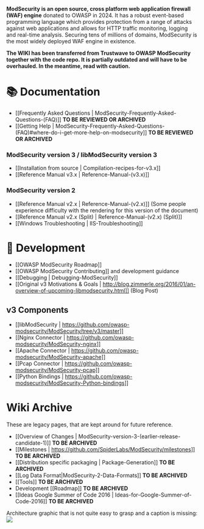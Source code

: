 **ModSecurity is an open source, cross platform web application firewall (WAF) engine** donated to OWASP in 2024. It has a robust event-based programming language which provides protection from a range of attacks against web applications and allows for HTTP traffic monitoring, logging and real-time analysis. Securing tens of millions of domains, ModSecurity is the most widely deployed WAF engine in existence. 

**The WIKI has been transferred from Trustwave to OWASP ModSecurity together with the code repo. It is partially outdated and will have to be overhauled. In the meantime, read with caution.**


# 📚 Documentation

* [[Frequently Asked Questions  | ModSecurity-Frequently-Asked-Questions-(FAQ)]] **TO BE REVIEWED OR ARCHIVED**
* [[Getting Help | ModSecurity-Frequently-Asked-Questions-(FAQ)#where-do-i-get-more-help-on-modsecurity]]  **TO BE REVIEWED OR ARCHIVED**

###  ModSecurity version 3 / libModSecurity version 3
   - [[Installation from source | Compilation-recipes-for-v3.x]]
   - [[Reference Manual v3.x | Reference-Manual-(v3.x)]]

### ModSecurity version 2
   - [[Reference Manual v2.x | Reference-Manual-(v2.x)]] (Some people experience difficulty with the rendering for this version of the document)
   - [[Reference Manual v2.x (Split) | Reference-Manual-(v2.x) (Split)]]
   - [[Windows Troubleshooting | IIS-Troubleshooting]]

# 🚢 Development

* [[OWASP ModSecurity Roadmap]]
* [[OWASP ModSecurity Contributing]] and development guidance
* [[Debugging | Debugging-ModSecurity]] 
* [[Original v3 Motivations & Goals | http://blog.zimmerle.org/2016/01/an-overview-of-upcoming-libmodsecurity.html]] (Blog Post)


## v3 Components

* [[libModSecurity | https://github.com/owasp-modsecurity/ModSecurity/tree/v3/master]]
* [[Nginx Connector | https://github.com/owasp-modsecurity/ModSecurity-nginx]]
* [[Apache Connector | https://github.com/owasp-modsecurity/ModSecurity-apache]]
* [[Pcap Connector | https://github.com/owasp-modsecurity/ModSecurity-pcap]]
* [[Python Bindings | https://github.com/owasp-modsecurity/ModSecurity-Python-bindings]]



# Wiki Archive

These are legacy pages, that are kept around for future reference.

* [[Overview of Changes | ModSecurity-version-3-(earlier-release-candidate-1)]] **TO BE ARCHIVED**
* [[Milestones | https://github.com/SpiderLabs/ModSecurity/milestones]]  **TO BE ARCHIVED**
* [[Distribution specific packaging | Package-Generation]] **TO BE ARCHIVED**
* [[Log Data Format|ModSecurity-2-Data-Formats]] **TO BE ARCHIVED**
* [[Tools]] **TO BE ARCHIVED**
* Development [[Roadmap]]  **TO BE ARCHIVED**
* [[Ideas Google Summer of Code 2016 | Ideas-for-Google-Summer-of-Code-2016]] **TO BE ARCHIVED**

Architecture graphic that is not quite easy to grasp and a caption is missing: 
![](http://4.bp.blogspot.com/-yBt4bglIBdU/VpOni6ipQEI/AAAAAAAATmM/v2H1u_w4dIA/s400/6a0133f264aa62970b01b7c7fe12d5970b.png)
